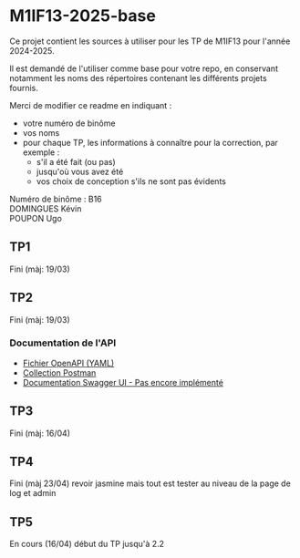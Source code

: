# M1IF13-2025-base

Ce projet contient les sources à utiliser pour les TP de M1IF13 pour l'année 2024-2025.

Il est demandé de l'utiliser comme base pour votre repo, en conservant notamment les noms des répertoires contenant les différents projets fournis.

Merci de modifier ce readme en indiquant :

- votre numéro de binôme
- vos noms
- pour chaque TP, les informations à connaître pour la correction, par exemple :
  - s'il a été fait (ou pas)
  - jusqu'où vous avez été
  - vos choix de conception s'ils ne sont pas évidents

Numéro de binôme : B16  
DOMINGUES Kévin  
POUPON Ugo  

## TP1

Fini (màj: 19/03)

## TP2

Fini (màj: 19/03)

### Documentation de l'API

- [Fichier OpenAPI (YAML)](users/openapi/users-api.yaml)  
- [Collection Postman](users/postman/M1IF13-2025.postman_collection.json)  
- [Documentation Swagger UI - Pas encore implémenté](http://192.168.75.XXX:8080/swagger-ui)  

## TP3

Fini (màj: 16/04)

## TP4

Fini (màj 23/04)
revoir jasmine mais tout est tester au niveau de la page de log et admin

## TP5

En cours (16/04)
début du TP jusqu'à 2.2